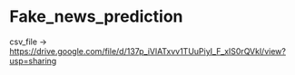 # Fake_news_prediction
csv_file -> https://drive.google.com/file/d/137p_iVlATxvv1TUuPiyI_F_xIS0rQVkl/view?usp=sharing
